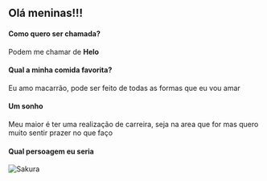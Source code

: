 ## Olá meninas!!!

#### Como quero ser chamada?
Podem me chamar de **Helo**

#### Qual a minha comida favorita?
Eu amo macarrão, pode ser feito de todas as formas que eu vou amar

#### Um sonho
Meu maior é ter uma realização de carreira, seja na area que for mas quero muito sentir prazer no que faço

#### Qual persoagem eu seria
![Sakura](https://media4.giphy.com/media/v1.Y2lkPTc5MGI3NjExb3pqYzR1cTNnbmpvYmRmbHNubTJpdmM2cXQ0czM4bDIyNWhvZ3E1NyZlcD12MV9pbnRlcm5hbF9naWZfYnlfaWQmY3Q9Zw/13eh2bceeTFZO8/giphy.we)